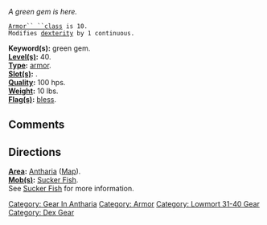 *A green gem is here.*

[`Armor`` ``class`](Armor_Values "wikilink")` is 10.`  
`Modifies `[`dexterity`](Dexterity "wikilink")` by 1 continuous.`

**Keyword(s):** green gem.  
**[Level(s)](Object_Level "wikilink"):** 40.  
**[Type](:Category:_Object_Types "wikilink"):**
[armor](:Category:_Armor "wikilink").  
**[Slot(s)](Object_Slots "wikilink"):** <worn about waist>.  
**[Quality](Object_Quality "wikilink"):** 100 hps.  
**[Weight](Object_Weight "wikilink"):** 10 lbs.  
**[Flag(s)](:Category:_Object_Flags "wikilink"):**
[bless](Bless_Flag "wikilink").  

## Comments

## Directions

**[Area](:Category:_Areas "wikilink"):**
[Antharia](:Category:_Antharia "wikilink")
([Map](Antharia_Map "wikilink")).  
**[Mob(s)](:Category:_Mobs "wikilink"):** [Sucker
Fish](Sucker_Fish "wikilink").  
See [Sucker Fish](Sucker_Fish "wikilink") for more information.  

[Category: Gear In Antharia](Category:_Gear_In_Antharia "wikilink")
[Category: Armor](Category:_Armor "wikilink") [Category: Lowmort 31-40
Gear](Category:_Lowmort_31-40_Gear "wikilink") [Category: Dex
Gear](Category:_Dex_Gear "wikilink")
